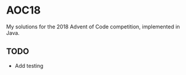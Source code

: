 # AOC18

My solutions for the 2018 Advent of Code competition, implemented in Java.

## TODO

- Add testing
